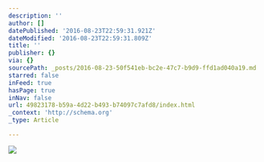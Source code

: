 ```yaml
---
description: ''
author: []
datePublished: '2016-08-23T22:59:31.921Z'
dateModified: '2016-08-23T22:59:31.809Z'
title: ''
publisher: {}
via: {}
sourcePath: _posts/2016-08-23-50f541eb-bc2e-47c7-b9d9-ffd1ad040a19.md
starred: false
inFeed: true
hasPage: true
inNav: false
url: 49823178-b59a-4d22-b493-b74097c7afd8/index.html
_context: 'http://schema.org'
_type: Article

---
```

![](https://the-grid-user-content.s3-us-west-2.amazonaws.com/ca172139-4151-405d-ac84-1b3fe92b9872.jpg)